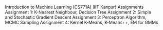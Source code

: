 Introduction to Machine Learning (CS771A) (IIT Kanpur) Assignments
Assignment 1: K-Nearest Neighbour, Decision Tree
Assignment 2: Simple and Stochastic Gradient Descent
Assignment 3: Perceptron Algorithm, MCMC Sampling
Assignment 4: Kernel K-Means, K-Means++, EM for GMMs
